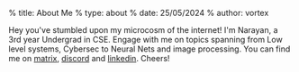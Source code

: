 % title: About Me
% type: about
% date: 25/05/2024
% author: vortex

Hey you've stumbled upon my microcosm of the internet! I'm Narayan, a 3rd year Undergrad in CSE. Engage with me on topics spanning from Low level systems, Cybersec to Neural Nets and image processing. You can find me on [matrix](), [discord]() and [linkedin](). Cheers!
